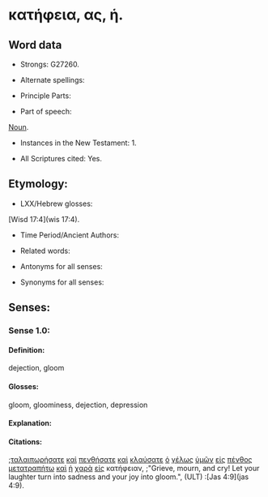 # κατήφεια, ας, ἡ.

<!-- Status: S2=Needs2ndReview -->
<!-- Lexica used for edits: BDAG, FFM, LN, BN, A-S -->

## Word data

* Strongs: G27260.


* Alternate spellings:

* Principle Parts: 

* Part of speech: 

[Noun](http://ugg.readthedocs.io/en/latest/noun.html).

* Instances in the New Testament: 1.

* All Scriptures cited: Yes.

## Etymology: 

* LXX/Hebrew glosses: 

[Wisd 17:4](wis 17:4).

* Time Period/Ancient Authors: 

* Related words: 

* Antonyms for all senses:

* Synonyms for all senses: 

## Senses:

### Sense 1.0:

#### Definition: 

dejection, gloom 

#### Glosses:

gloom, gloominess, dejection, depression

#### Explanation:

#### Citations:

;[ταλαιπωρήσατε](../G50030/01.md) [καὶ](../G25320/01.md) [πενθήσατε](../G39960/01.md) [καὶ](../G25320/01.md) [κλαύσατε](../G27990/01.md) [ὁ](../G35880/01.md) [γέλως](../G10710/01.md) [ὑμῶν](../G47710/01.md) [εἰς](../G15190/01.md) [πένθος](../G39970/01.md) [μετατραπήτω](../G33463/01.md) [καὶ](../G25320/01.md) [ἡ](../G35880/01.md) [χαρὰ](../G54790/01.md) [εἰς](../G15190/01.md) κατήφειαν, 
;"Grieve, mourn, and cry! Let your laughter turn into sadness and your joy into gloom.",  (ULT)
:[Jas 4:9](jas 4:9).
